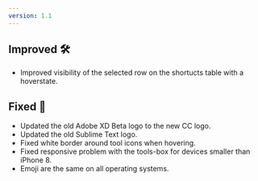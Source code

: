 ```yaml
---
version: 1.1
---
```


## Improved 🛠
- Improved visibility of the selected row on the shortucts table with a hoverstate.

## Fixed 🐞
- Updated the old Adobe XD Beta logo to the new CC logo.
- Updated the old Sublime Text logo.
- Fixed white border around tool icons when hovering.
- Fixed responsive problem with the tools-box for devices smaller than iPhone 8.
- Emoji are the same on all operating systems.